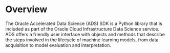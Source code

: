 # Overview

The Oracle Accelerated Data Science (ADS) SDK is a Python library that is included as part of the Oracle Cloud Infrastructure Data Science service. ADS offers a friendly user interface with objects and methods that describe the steps involved in the lifecycle of machine learning models, from data acquisition to model evaluation and interpretation.

